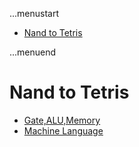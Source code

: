 ...menustart

 - [Nand to Tetris](#45b170be1600a1c6c571bd4e1a5fa6e9)

...menuend


<h2 id="45b170be1600a1c6c571bd4e1a5fa6e9"></h2>

# Nand to Tetris

 - [Gate,ALU,Memory](https://github.com/mebusy/notes/blob/master/dev_notes/Nand2TetrisI.md)
 - [Machine Language](https://github.com/mebusy/notes/blob/master/dev_notes/Nand2TetrisI_4.md)


